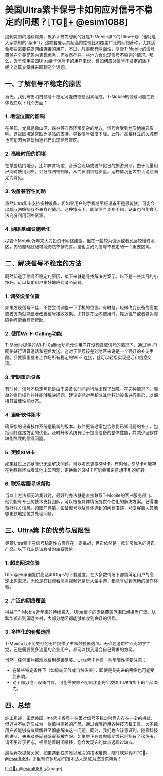 # 美国Ultra紫卡保号卡如何应对信号不稳定的问题？[[TG💪+ @esim1088](https://t.me/s/esim1088)]

提到美国的通信服务，很多人首先想到的就是T-Mobile旗下的Ultra计划（也就是大家熟知的“紫卡”）。这款套餐以其超高的性价比和覆盖广泛的网络著称，尤其适合那些需要稳定网络连接的用户。不过，凡事都有两面性，尽管T-Mobile的信号覆盖在全美范围内表现优秀，但依然存在一些地方会出现信号不稳定的情况。那么，对于使用美国Ultra紫卡保号卡的用户来说，该如何应对信号不稳定的困扰呢？这篇文章就来聊聊这个话题。

## 一、了解信号不稳定的原因

首先，我们需要明白信号不稳定可能由哪些因素造成。T-Mobile的信号问题主要体现在以下几个方面：

### 1. 地理位置的影响

在美国，尤其是像山区、森林等自然环境复杂的地方，信号会受到地形地貌的影响。这些区域通常缺乏基站的支持，导致信号强度下降。此外，高楼林立的大城市也可能因为建筑物遮挡而出现信号盲区。

### 2. 高峰时段的拥堵

在某些热门地点，比如体育场馆、音乐会现场或者节假日的旅游景点，由于大量用户同时使用网络，会导致网络拥堵，从而影响信号质量。这种情况在大型活动期间尤为常见。

### 3. 设备兼容性问题

虽然Ultra紫卡支持多种设备，但如果用户的手机或平板设备不是最新款，可能会出现与网络协议不兼容的情况。这种情况下，即使信号本身不错，设备也可能会无法充分利用网络资源。

### 4. 网络基础设施老化

尽管T-Mobile近年来大力投资于网络建设，但在一些较为偏远或者发展较慢的地区，网络基础设施可能仍然不够完善。这也会成为信号不稳定的一个重要因素。

## 二、解决信号不稳定的方法

既然知道了信号不稳定的原因，接下来就是寻找解决方案了。以下是一些实用的小技巧，可以帮助用户更好地应对这个问题。

### 1. 调整设备位置

如果发现信号不佳，不妨尝试调整一下手机的位置。有时候，轻微改变设备的高度或者方向就能显著改善信号接收效果。尤其是在室内使用时，靠近窗户或者避免障碍物可能会有所帮助。

### 2. 使用Wi-Fi Calling功能

T-Mobile提供的Wi-Fi Calling功能允许用户在没有蜂窝信号的情况下，通过Wi-Fi网络进行语音通话和短信发送。这对于信号较差的地区来说是一个很好的补充手段。只要家里或者工作场所有稳定的Wi-Fi连接，就可以轻松实现通话和信息交流。

### 3. 定期重启设备

有时候，信号不稳定可能是由于设备长时间运行后出现了故障。在这种情况下，简单的重启操作往往能够解决问题。建议定期对手机或其他移动设备进行重启，以保持其最佳性能状态。

### 4. 更新软件版本

确保您的设备操作系统是最新的版本。软件更新通常包含修复已知问题的补丁，包括网络连接方面的优化。及时升级系统有助于提高设备的整体性能，并减少因软件缺陷导致的信号问题。

### 5. 更换SIM卡

如果经过上述步骤仍无法解决问题，可以考虑更换SIM卡。有时候，SIM卡可能存在物理损坏或者其他未知问题，更换新的SIM卡可能会带来意想不到的好转。

### 6. 联系客服寻求帮助

当以上方法都无法奏效时，最好的办法就是直接联系T-Mobile的客户服务部门。他们拥有专业的技术支持团队，可以根据具体情况提供个性化的解决方案。记得准备好相关信息，如账户详情、设备型号以及具体遇到的问题描述，以便客服人员能够更快地定位并处理问题。

## 三、Ultra紫卡的优势与局限性

尽管Ultra紫卡在信号稳定性方面存在一定挑战，但它依然是一款非常优秀的通讯产品。以下几点是该套餐的主要优势：

### 1. 超高网速体验

Ultra紫卡承诺提供高达40Gbps的下载速度，在大多数情况下都能满足用户的高速上网需求。无论是在线观看高清视频还是玩大型手游，都能享受到流畅的操作体验。

### 2. 广泛的网络覆盖

得益于T-Mobile近年来的持续投入，Ultra紫卡的网络覆盖范围已经相当广泛。从繁华都市到偏远乡村，大部分地区都能够接收到良好的信号。

### 3. 多样化的套餐选择

T-Mobile为不同类型的用户提供了丰富的套餐选项。无论是追求性价比的学生党，还是需要更多流量的企业用户，都可以找到适合自己需求的方案。

当然，任何事物都难以做到尽善尽美。Ultra紫卡也有一些局限性需要注意：

- 在某些特定条件下（如极端天气或自然灾害），即使是最先进的网络也可能受到影响。
- 对于部分老旧设备而言，可能需要额外配置才能完全发挥出Ultra紫卡的全部潜力。

## 四、总结

综上所述，虽然美国Ultra紫卡保号卡在面对信号不稳定时确实存在一定的挑战，但这并不妨碍它成为一款值得信赖的产品。通过合理运用各种技巧和工具，大多数用户都能够有效缓解甚至彻底解决这一问题。同时，我们也应该意识到，随着科技的进步，未来这些问题将逐渐被克服。如果您正在考虑购买或已经拥有了这张卡，请不要过于担心，相信随着时间推移，您会发现它的优点远超过缺点。

最后再次提醒大家，如果遇到任何难以解决的技术难题，随时欢迎访问[TG💪+ @esim1088](https://t.me/s/esim1088)，那里有许多热心的技术达人愿意为您提供帮助！

[[TG💪+ @esim1088](https://t.me/s/esim1088) ![Image](https://i.postimg.cc/4NQfJmqS/Snipaste-2025-05-13-00-14-12.png)]
